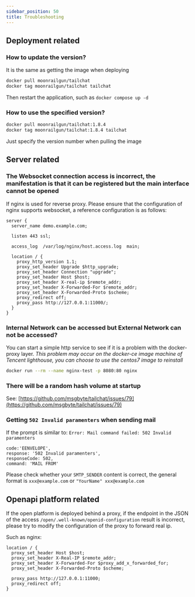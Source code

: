 ```yaml
---
sidebar_position: 50
title: Troubleshooting
---
```


## Deployment related

### How to update the version?

It is the same as getting the image when deploying

```bash
docker pull moonrailgun/tailchat
docker tag moonrailgun/tailchat tailchat
```

Then restart the application, such as `docker compose up -d`

### How to use the specified version?

```bash
docker pull moonrailgun/tailchat:1.8.4
docker tag moonrailgun/tailchat:1.8.4 tailchat
```

Just specify the version number when pulling the image

## Server related

### The Websocket connection access is incorrect, the manifestation is that it can be registered but the main interface cannot be opened

If nginx is used for reverse proxy. Please ensure that the configuration of nginx supports websocket, a reference configuration is as follows:

```
server {
  server_name demo.example.com;

  listen 443 ssl;

  access_log  /var/log/nginx/host.access.log  main;

  location / {
    proxy_http_version 1.1;
    proxy_set_header Upgrade $http_upgrade;
    proxy_set_header Connection "upgrade";
    proxy_set_header Host $host;
    proxy_set_header X-real-ip $remote_addr;
    proxy_set_header X-Forwarded-For $remote_addr;
    proxy_set_header X-Forwarded-Proto $scheme;
    proxy_redirect off;
    proxy_pass http://127.0.0.1:11000/;
  }
}
```

### Internal Network can be accessed but External Network can not be accessed?

You can start a simple http service to see if it is a problem with the docker-proxy layer. *This problem may occur on the docker-ce image machine of Tencent lighthouse, you can choose to use the centos7 image to reinstall*

```bash
docker run --rm --name nginx-test -p 8080:80 nginx
```

### There will be a random hash volume at startup

See: [https://github.com/msgbyte/tailchat/issues/79](https://github.com/msgbyte/tailchat/issues/79)

### Getting `502 Invalid paramenters` when sending mail

If the prompt is similar to: `Error: Mail command failed: 502 Invalid paramenters`

```
code:'EENVELOPE',
response: '502 Invalid paramenters',
responseCode: 502,
command: 'MAIL FROM'
```

Please check whether your `SMTP_SENDER` content is correct, the general format is `xxx@example.com` or `"YourName" xxx@example.com`

## Openapi platform related

If the open platform is deployed behind a proxy, if the endpoint in the JSON of the access `/open/.well-known/openid-configuration` result is incorrect, please try to modify the configuration of the proxy to forward real ip.

Such as nginx:

```
location / {
  proxy_set_header Host $host;
  proxy_set_header X-Real-IP $remote_addr;
  proxy_set_header X-Forwarded-For $proxy_add_x_forwarded_for;
  proxy_set_header X-Forwarded-Proto $scheme;

  proxy_pass http://127.0.0.1:11000;
  proxy_redirect off;
}
```
